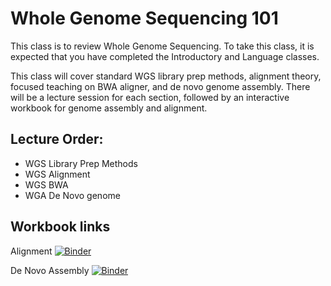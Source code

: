 # Whole Genome Sequencing 101
This class is to review Whole Genome Sequencing. To take this class, it is expected that you have completed the Introductory and Language classes. 

This class will cover standard WGS library prep methods, alignment theory, focused teaching on BWA aligner, and de novo genome assembly. There will be a lecture session for each section, followed by an interactive workbook for genome assembly and alignment. 

## Lecture Order:
- WGS Library Prep Methods
- WGS Alignment
- WGS BWA
- WGA De Novo genome

## Workbook links
Alignment
[![Binder](http://binder.bioinformagic.io/badge_logo.svg)](http://binder.bioinformagic.io/v2/gh/RU-MaGIC-Classes/WGS-101/master?filepath=Alignment.ipynb)

De Novo Assembly
[![Binder](http://binder.bioinformagic.io/badge_logo.svg)](http://binder.bioinformagic.io/v2/gh/RU-MaGIC-Classes/WGS-101/master?filepath=De_Novo_Assembly.ipynb)